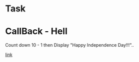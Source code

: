 # Task

# CallBack - Hell

Count down 10 - 1 then Display "Happy Independence Day!!!"..

[link](https://callback-hell-task123.netlify.app)
